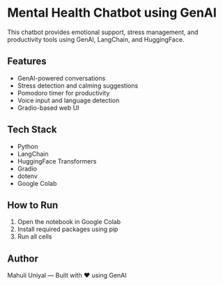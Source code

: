 # Mental Health Chatbot using GenAI

This chatbot provides emotional support, stress management, and productivity tools using GenAI, LangChain, and HuggingFace.

## Features
- GenAI-powered conversations
- Stress detection and calming suggestions
- Pomodoro timer for productivity
- Voice input and language detection
- Gradio-based web UI

## Tech Stack
- Python
- LangChain
- HuggingFace Transformers
- Gradio
- dotenv
- Google Colab

## How to Run
1. Open the notebook in Google Colab
2. Install required packages using pip
3. Run all cells

## Author
Mahuli Uniyal — Built with ❤️ using GenAI